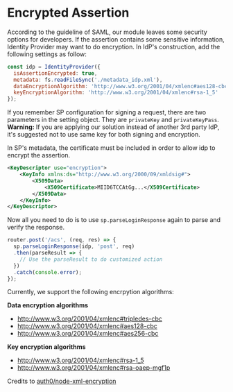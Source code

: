 # Encrypted Assertion

According to the guideline of SAML, our module leaves some security options for developers. If the assertion contains some sensitive information, Identity Provider may want to do encryption. In IdP's construction, add the following settings as follow:

```javascript
const idp = IdentityProvider({
  isAssertionEncrypted: true,
  metadata: fs.readFileSync('./metadata_idp.xml'),
  dataEncryptionAlgorithm: 'http://www.w3.org/2001/04/xmlenc#aes128-cbc',
  keyEncryptionAlgorithm: 'http://www.w3.org/2001/04/xmlenc#rsa-1_5' 
});
```

If you remember SP configuration for signing a request, there are two parameters in the setting object. They are `privateKey` and `privateKeyPass`. **Warning:** If you are applying our solution instead of another 3rd party IdP, it's suggested not to use same key for both signing and encryption.

In SP's metadata, the certificate must be included in order to allow idp to encrypt the assertion.

```xml
<KeyDescriptor use="encryption">
    <KeyInfo xmlns:ds="http://www.w3.org/2000/09/xmldsig#">
        <X509Data>
            <X509Certificate>MIID6TCCAtGg...</X509Certificate>
        </X509Data>
    </KeyInfo>
</KeyDescriptor>
```

Now all you need to do is to use `sp.parseLoginResponse` again to parse and verify the response.

```javascript
router.post('/acs', (req, res) => {
  sp.parseLoginResponse(idp, 'post', req)
  .then(parseResult => {
    // Use the parseResult to do customized action
  })
  .catch(console.error);
});
```

Currently, we support the following encrpytion algorithms:

**Data encryption algorithms**
* http://www.w3.org/2001/04/xmlenc#tripledes-cbc
* http://www.w3.org/2001/04/xmlenc#aes128-cbc
* http://www.w3.org/2001/04/xmlenc#aes256-cbc

**Key encryption algorithms**
* http://www.w3.org/2001/04/xmlenc#rsa-1_5
* http://www.w3.org/2001/04/xmlenc#rsa-oaep-mgf1p

Credits to [auth0/node-xml-encryption](https://github.com/auth0/node-xml-encryption)
